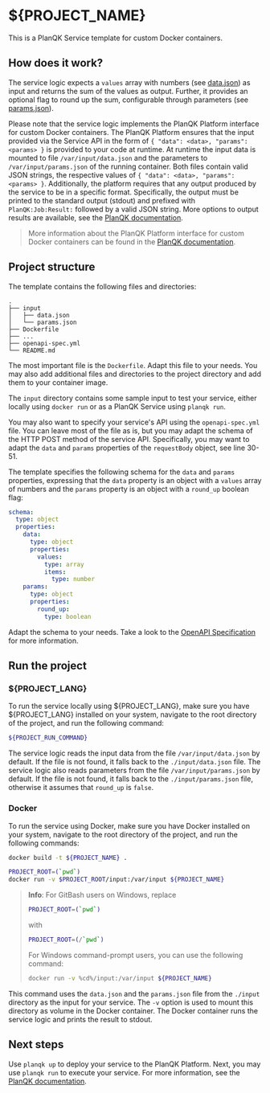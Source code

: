 # ${PROJECT_NAME}

This is a PlanQK Service template for custom Docker containers.

## How does it work?

The service logic expects a `values` array with numbers (see [data.json](./input/data.json)) as input and returns the sum of the values as output.
Further, it provides an optional flag to round up the sum, configurable through parameters (see [params.json](./input/params.json)).

Please note that the service logic implements the PlanQK Platform interface for custom Docker containers.
The PlanQK Platform ensures that the input provided via the Service API in the form of `{ "data": <data>, "params": <params> }` is provided to your code at runtime.
At runtime the input data is mounted to file `/var/input/data.json` and the parameters to `/var/input/params.json` of the running container.
Both files contain valid JSON strings, the respective values of `{ "data": <data>, "params": <params> }`.
Additionally, the platform requires that any output produced by the service to be in a specific format.
Specifically, the output must be printed to the standard output (stdout) and prefixed with `PlanQK:Job:Result:` followed by a valid JSON string.
More options to output results are available, see the [PlanQK documentation](https://docs.platform.planqk.de/docs/service-platform/managed-services-custom-container.html#output).

> More information about the PlanQK Platform interface for custom Docker containers can be found in the [PlanQK documentation](https://docs.platform.planqk.de/docs/service-platform/managed-services-custom-container.html).

## Project structure

The template contains the following files and directories:

```
.
├── input
│   ├── data.json
│   └── params.json
├── Dockerfile
├── ...
├── openapi-spec.yml
└── README.md
```

The most important file is the `Dockerfile`.
Adapt this file to your needs.
You may also add additional files and directories to the project directory and add them to your container image.

The `input` directory contains some sample input to test your service, either locally using `docker run` or as a PlanQK Service using `planqk run`.

You may also want to specify your service's API using the `openapi-spec.yml` file.
You can leave most of the file as is, but you may adapt the schema of the HTTP POST method of the service API.
Specifically, you may want to adapt the `data` and `params` properties of the `requestBody` object, see line 30-51.

The template specifies the following schema for the `data` and `params` properties, expressing that the `data` property is an object with a `values` array of numbers and the `params` property is an object with a `round_up` boolean flag:

```yaml
schema:
  type: object
  properties:
    data:
      type: object
      properties:
        values:
          type: array
          items:
            type: number
    params:
      type: object
      properties:
        round_up:
          type: boolean
```

Adapt the schema to your needs.
Take a look to the [OpenAPI Specification](https://swagger.io/specification) for more information.

## Run the project

### ${PROJECT_LANG}

To run the service locally using ${PROJECT_LANG}, make sure you have ${PROJECT_LANG} installed on your system, navigate to the root directory of the project, and run the following command:

```bash
${PROJECT_RUN_COMMAND}
```

The service logic reads the input data from the file `/var/input/data.json` by default.
If the file is not found, it falls back to the `./input/data.json` file.
The service logic also reads parameters from the file `/var/input/params.json` by default.
If the file is not found, it falls back to the `./input/params.json` file, otherwise it assumes that `round_up` is `false`.

### Docker

To run the service using Docker, make sure you have Docker installed on your system, navigate to the root directory of the project, and run the following commands:

```bash
docker build -t ${PROJECT_NAME} .

PROJECT_ROOT=(`pwd`)
docker run -v $PROJECT_ROOT/input:/var/input ${PROJECT_NAME}
```

> **Info**:
> For GitBash users on Windows, replace
> ```bash
> PROJECT_ROOT=(`pwd`)
> ```
> with
> ```bash
> PROJECT_ROOT=(/`pwd`)
> ```
>
> For Windows command-prompt users, you can use the following command:
> ```bash
> docker run -v %cd%/input:/var/input ${PROJECT_NAME}
> ```

This command uses the `data.json` and the `params.json` file from the `./input` directory as the input for your service.
The `-v` option is used to mount this directory as volume in the Docker container.
The Docker container runs the service logic and prints the result to stdout.

## Next steps

Use `planqk up` to deploy your service to the PlanQK Platform.
Next, you may use `planqk run` to execute your service.
For more information, see the [PlanQK documentation](https://docs.platform.planqk.de/docs/getting-started/quickstart.html).
